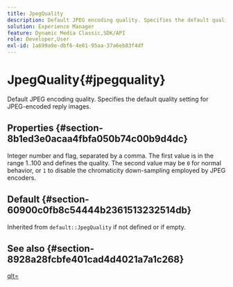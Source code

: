 ```yaml
---
title: JpegQuality
description: Default JPEG encoding quality. Specifies the default quality setting for JPEG-encoded reply images.
solution: Experience Manager
feature: Dynamic Media Classic,SDK/API
role: Developer,User
exl-id: 1a699a9e-dbf6-4e01-95aa-37a6eb83f4df
---
```

# JpegQuality{#jpegquality}

Default JPEG encoding quality. Specifies the default quality setting for JPEG-encoded reply images.

## Properties {#section-8b1ed3e0acaa4fbfa050b74c00b9d4dc}

Integer number and flag, separated by a comma. The first value is in the range 1..100 and defines the quality. The second value may be `0` for normal behavior, or `1` to disable the chromaticity down-sampling employed by JPEG encoders.

## Default {#section-60900c0fb8c54444b2361513232514db}

Inherited from `default::JpegQuality` if not defined or if empty.

## See also {#section-8928a28fcbfe401cad4d4021a7a1c268}

[qlt=](../../../../../ir-api/http-protocol/image-rendering-api-ref/c-ir-http-protocol-ref/c-ir-http-protocol-command-reference/r-ir-qlt.md#reference-27b91c226eb241d0a14a29af3b3afdbd)

